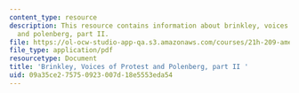 ```yaml
---
content_type: resource
description: This resource contains information about brinkley, voices of protest
  and polenberg, part II.
file: https://ol-ocw-studio-app-qa.s3.amazonaws.com/courses/21h-209-america-in-depression-and-war-spring-2012/09a35ce275750923007d18e5553eda54_MIT21H_209S12_brinkley2.pdf
file_type: application/pdf
resourcetype: Document
title: 'Brinkley, Voices of Protest and Polenberg, part II '
uid: 09a35ce2-7575-0923-007d-18e5553eda54
---
```

